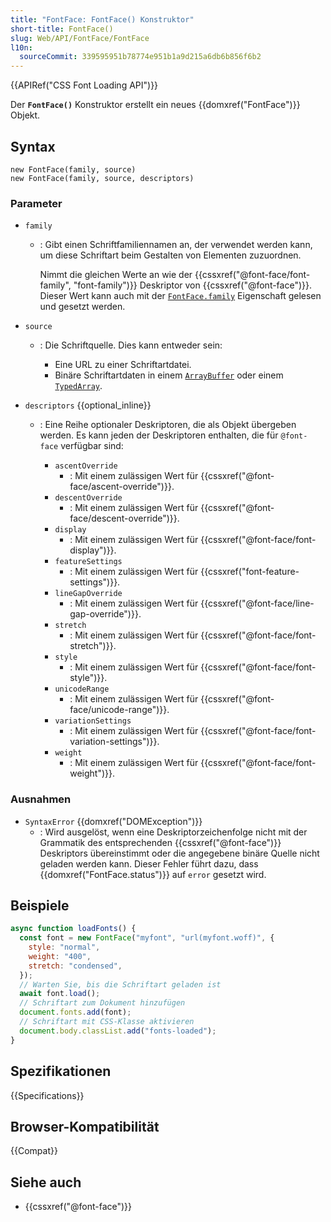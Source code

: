 ```yaml
---
title: "FontFace: FontFace() Konstruktor"
short-title: FontFace()
slug: Web/API/FontFace/FontFace
l10n:
  sourceCommit: 339595951b78774e951b1a9d215a6db6b856f6b2
---
```


{{APIRef("CSS Font Loading API")}}

Der **`FontFace()`** Konstruktor erstellt ein neues {{domxref("FontFace")}} Objekt.

## Syntax

```js-nolint
new FontFace(family, source)
new FontFace(family, source, descriptors)
```

### Parameter

- `family`

  - : Gibt einen Schriftfamiliennamen an, der verwendet werden kann, um diese Schriftart beim Gestalten von Elementen zuzuordnen.

    Nimmt die gleichen Werte an wie der {{cssxref("@font-face/font-family", "font-family")}} Deskriptor von {{cssxref("@font-face")}}. Dieser Wert kann auch mit der [`FontFace.family`](/de/docs/Web/API/FontFace/family) Eigenschaft gelesen und gesetzt werden.

- `source`

  - : Die Schriftquelle. Dies kann entweder sein:

    - Eine URL zu einer Schriftartdatei.
    - Binäre Schriftartdaten in einem [`ArrayBuffer`](/de/docs/Web/JavaScript/Reference/Global_Objects/ArrayBuffer) oder einem [`TypedArray`](/de/docs/Web/JavaScript/Reference/Global_Objects/TypedArray).

- `descriptors` {{optional_inline}}

  - : Eine Reihe optionaler Deskriptoren, die als Objekt übergeben werden. Es kann jeden der Deskriptoren enthalten, die für `@font-face` verfügbar sind:

    - `ascentOverride`
      - : Mit einem zulässigen Wert für {{cssxref("@font-face/ascent-override")}}.
    - `descentOverride`
      - : Mit einem zulässigen Wert für {{cssxref("@font-face/descent-override")}}.
    - `display`
      - : Mit einem zulässigen Wert für {{cssxref("@font-face/font-display")}}.
    - `featureSettings`
      - : Mit einem zulässigen Wert für {{cssxref("font-feature-settings")}}.
    - `lineGapOverride`
      - : Mit einem zulässigen Wert für {{cssxref("@font-face/line-gap-override")}}.
    - `stretch`
      - : Mit einem zulässigen Wert für {{cssxref("@font-face/font-stretch")}}.
    - `style`
      - : Mit einem zulässigen Wert für {{cssxref("@font-face/font-style")}}.
    - `unicodeRange`
      - : Mit einem zulässigen Wert für {{cssxref("@font-face/unicode-range")}}.
    - `variationSettings`
      - : Mit einem zulässigen Wert für {{cssxref("@font-face/font-variation-settings")}}.
    - `weight`
      - : Mit einem zulässigen Wert für {{cssxref("@font-face/font-weight")}}.

### Ausnahmen

- `SyntaxError` {{domxref("DOMException")}}
  - : Wird ausgelöst, wenn eine Deskriptorzeichenfolge nicht mit der Grammatik des entsprechenden {{cssxref("@font-face")}} Deskriptors übereinstimmt oder die angegebene binäre Quelle nicht geladen werden kann. Dieser Fehler führt dazu, dass {{domxref("FontFace.status")}} auf `error` gesetzt wird.

## Beispiele

```js
async function loadFonts() {
  const font = new FontFace("myfont", "url(myfont.woff)", {
    style: "normal",
    weight: "400",
    stretch: "condensed",
  });
  // Warten Sie, bis die Schriftart geladen ist
  await font.load();
  // Schriftart zum Dokument hinzufügen
  document.fonts.add(font);
  // Schriftart mit CSS-Klasse aktivieren
  document.body.classList.add("fonts-loaded");
}
```

## Spezifikationen

{{Specifications}}

## Browser-Kompatibilität

{{Compat}}

## Siehe auch

- {{cssxref("@font-face")}}

